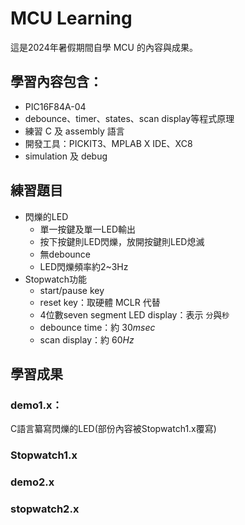 # MCU Learning
這是2024年暑假期間自學 MCU 的內容與成果。

## 學習內容包含：
- PIC16F84A-04
- debounce、timer、states、scan display等程式原理
- 練習 C 及 assembly 語言
- 開發工具：PICKIT3、MPLAB X IDE、XC8
- simulation 及 debug

## 練習題目
- 閃爍的LED
  - 單一按鍵及單一LED輸出
  - 按下按鍵則LED閃爍，放開按鍵則LED熄滅
  - 無debounce
  - LED閃爍頻率約2~3Hz
- Stopwatch功能
  - start/pause key
  - reset key：取硬體 MCLR 代替
  - 4位數seven segment LED display：表示 `分`與`秒`
  - debounce time：約 $`30msec`$
  - scan display：約 $`60Hz`$

## 學習成果
### demo1.x：
C語言纂寫閃爍的LED(部份內容被Stopwatch1.x覆寫)

### Stopwatch1.x

### demo2.x

### stopwatch2.x
